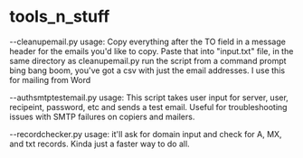 # tools_n_stuff

--cleanupemail.py usage: 
Copy everything after the TO field in a message header for the emails you'd like to copy. 
Paste that into "input.txt" file, in the same directory as cleanupemail.py 
run the script from a command prompt 
bing bang boom, you've got a csv with just the email addresses. 
I use this for mailing from Word

--authsmtptestemail.py usage: 
This script takes user input for server, user, recipeint, password, etc and sends a test email. Useful for troubleshooting issues with SMTP failures on copiers and mailers. 


--recordchecker.py usage: 
it'll ask for domain input and check for A, MX, and txt records. Kinda just a faster way to do all. 
